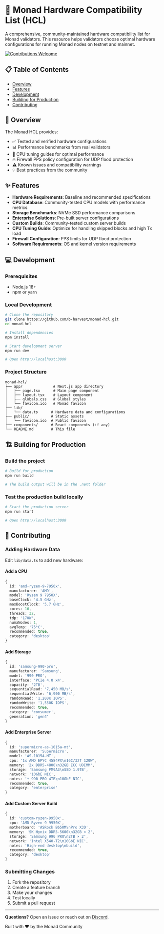 # 🚀 Monad Hardware Compatibility List (HCL)

A comprehensive, community-maintained hardware compatibility list for Monad validators. This resource helps validators choose optimal hardware configurations for running Monad nodes on testnet and mainnet.

[![Contributions Welcome](https://img.shields.io/badge/contributions-welcome-brightgreen.svg?style=flat)](CONTRIBUTING.md)

## 📋 Table of Contents

- [Overview](#overview)
- [Features](#features)
- [Development](#development)
- [Building for Production](#building-for-production)
- [Contributing](#contributing)

## 🎯 Overview

The Monad HCL provides:
- ✅ Tested and verified hardware configurations
- 📊 Performance benchmarks from real validators
- 🔧 CPU tuning guides for optimal performance
- 🔥 Firewall PPS policy configuration for UDP flood protection
- ⚠️ Known issues and compatibility warnings
- 💡 Best practices from the community

## ✨ Features

- **Hardware Requirements**: Baseline and recommended specifications
- **CPU Database**: Community-tested CPU models with performance metrics
- **Storage Benchmarks**: NVMe SSD performance comparisons
- **Enterprise Solutions**: Pre-built server configurations
- **Custom Builds**: Community-tested custom server builds
- **CPU Tuning Guide**: Optimize for handling skipped blocks and high Tx load
- **Firewall Configuration**: PPS limits for UDP flood protection
- **Software Requirements**: OS and kernel version requirements

## 💻 Development

### Prerequisites
- Node.js 18+ 
- npm or yarn

### Local Development

```bash
# Clone the repository
git clone https://github.com/b-harvest/monad-hcl.git
cd monad-hcl

# Install dependencies
npm install

# Start development server
npm run dev

# Open http://localhost:3000
```

### Project Structure
```
monad-hcl/
├── app/              # Next.js app directory
│   ├── page.tsx      # Main page component
│   ├── layout.tsx    # Layout component
│   ├── globals.css   # Global styles
│   └── favicon.ico   # Monad favicon
├── lib/             
│   └── data.ts      # Hardware data and configurations
├── public/          # Static assets
│   └── favicon.ico  # Public favicon
├── components/      # React components (if any)
└── README.md        # This file
```

## 🏗️ Building for Production

### Build the project

```bash
# Build for production
npm run build

# The build output will be in the .next folder
```

### Test the production build locally

```bash
# Start the production server
npm run start

# Open http://localhost:3000
```



## 🤝 Contributing

### Adding Hardware Data

Edit `lib/data.ts` to add new hardware:

#### Add a CPU
```typescript
{
  id: 'amd-ryzen-9-7950x',
  manufacturer: 'AMD',
  model: 'Ryzen 9 7950X',
  baseClock: '4.5 GHz',
  maxBoostClock: '5.7 GHz',
  cores: 16,
  threads: 32,
  tdp: '170W',
  numaNodes: 1,
  avgTemp: '75°C',
  recommended: true,
  category: 'desktop'
}
```

#### Add Storage
```typescript
{
  id: 'samsung-990-pro',
  manufacturer: 'Samsung',
  model: '990 PRO',
  interface: 'PCIe 4.0 x4',
  capacity: '2TB',
  sequentialRead: '7,450 MB/s',
  sequentialWrite: '6,900 MB/s',
  randomRead: '1,200K IOPS',
  randomWrite: '1,550K IOPS',
  recommended: true,
  category: 'consumer',
  generation: 'gen4'
}
```

#### Add Enterprise Server
```typescript
{
  id: 'supermicro-as-1015a-mt',
  manufacturer: 'Supermicro',
  model: 'AS-1015A-MT',
  cpu: '1x AMD EPYC 4584PX\n16C/32T 120W',
  memory: '2x DDR5-4800\n32GB ECC UDIMM',
  storage: 'Samsung PM9A3\nSSD 1.9TB',
  network: '10GbE NIC',
  notes: '+ 990 PRO 4TB\n10GbE NIC',
  recommended: true,
  category: 'enterprise'
}
```

#### Add Custom Server Build
```typescript
{
  id: 'custom-ryzen-9950x',
  cpu: 'AMD Ryzen 9 9950X',
  motherboard: 'ASRock B650M\nPro X3D',
  memory: 'SK Hynix DDR5-5600\n32GB × 2',
  storage: 'Samsung 990 PRO\n2TB × 2',
  network: 'Intel X540-T2\n10GbE NIC',
  notes: 'High-end desktop\nbuild',
  recommended: true,
  category: 'desktop'
}
```

### Submitting Changes

1. Fork the repository
2. Create a feature branch
3. Make your changes
4. Test locally
5. Submit a pull request


---

**Questions?** Open an issue or reach out on [Discord](https://discord.gg/monaddev).

Built with ❤️ by the Monad Community
